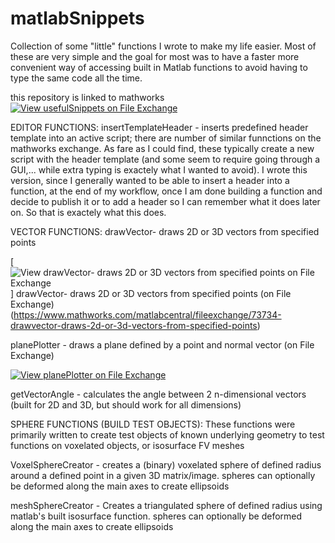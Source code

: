 # matlabSnippets
Collection of some "little" functions I wrote to make my life easier. Most of these are very simple and the goal for most was to have a faster more convenient way of accessing built in Matlab functions to avoid having to type the same code all the time. 

this repository is linked to mathworks
[![View usefulSnippets on File Exchange](https://www.mathworks.com/matlabcentral/images/matlab-file-exchange.svg)](https://www.mathworks.com/matlabcentral/fileexchange/73883-usefulsnippets)

EDITOR FUNCTIONS:
insertTemplateHeader - inserts predefined header template into an active script; there are number of similar funnctions on the mathworks exchange. As fare as I could find, these typically create a new script with the header template (and some seem to require going through a GUI,... while extra typing is exactely what I wanted to avoid). I wrote this version, since I generally wanted to be able to insert a header into a function, at the end of my workflow, once I am done building a function and decide to publish it or to add a header so I can remember what it does later on. So that is exactely what this does. 

VECTOR FUNCTIONS:
drawVector- draws 2D or 3D vectors from specified points 

[![View drawVector- draws 2D or 3D vectors from specified points on File Exchange](https://www.mathworks.com/matlabcentral/images/matlab-file-exchange.svg)] drawVector- draws 2D or 3D vectors from specified points (on File Exchange)
(https://www.mathworks.com/matlabcentral/fileexchange/73734-drawvector-draws-2d-or-3d-vectors-from-specified-points)

planePlotter - draws a plane defined by a point and normal vector (on File Exchange)

[![View planePlotter on File Exchange](https://www.mathworks.com/matlabcentral/images/matlab-file-exchange.svg)](https://www.mathworks.com/matlabcentral/fileexchange/73731-planeplotter)

getVectorAngle - calculates the angle between 2 n-dimensional vectors 
  (built for 2D and 3D, but should work for all dimensions)

SPHERE FUNCTIONS (BUILD TEST OBJECTS):
These functions were primarily written to create test objects of known underlying geometry to test functions on voxelated objects, or isosurface FV meshes

VoxelSphereCreator - creates a (binary) voxelated sphere of defined radius around a defined point in a given 3D matrix/image. 
    spheres can optionally be deformed along the main axes to create ellipsoids

meshSphereCreator - Creates a triangulated sphere of defined radius using matlab's built isosurface function. 
    spheres can optionally be deformed along the main axes to create ellipsoids
